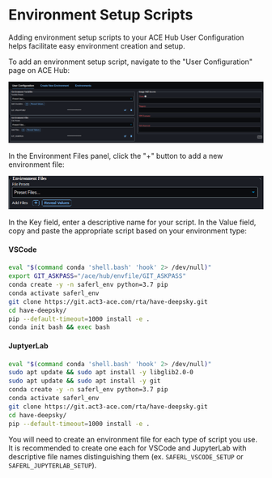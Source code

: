 # Environment Setup Scripts

Adding environment setup scripts to your ACE Hub User Configuration
helps facilitate easy environment creation and setup.

To add an environment setup script, navigate to the "User
Configuration" page on ACE Hub:

![User Config Image](images/user_config.png)

In the Environment Files panel, click the "+" button to add a
new environment file:

![Environment File Blank Image](images/env_file_blank.png)

In the Key field, enter a descriptive name for your script. In the
Value field, copy and paste the appropriate script based on your
environment type:

#### VSCode

```bash
eval "$(command conda 'shell.bash' 'hook' 2> /dev/null)"
export GIT_ASKPASS="/ace/hub/envfile/GIT_ASKPASS" 
conda create -y -n saferl_env python=3.7 pip
conda activate saferl_env
git clone https://git.act3-ace.com/rta/have-deepsky.git
cd have-deepsky/
pip --default-timeout=1000 install -e .
conda init bash && exec bash
```

#### JuptyerLab

```bash
eval "$(command conda 'shell.bash' 'hook' 2> /dev/null)"
sudo apt update && sudo apt install -y libglib2.0-0
sudo apt update && sudo apt install -y git
conda create -y -n saferl_env python=3.7 pip
conda activate saferl_env
git clone https://git.act3-ace.com/rta/have-deepsky.git
cd have-deepsky/
pip --default-timeout=1000 install -e .
```

You will need to create an environment file for each type of script
you use. It is recommended to create one each for VSCode and JupyterLab
with descriptive file names distinguishing them (ex.
```SAFERL_VSCODE_SETUP``` or ```SAFERL_JUPYTERLAB_SETUP```).
